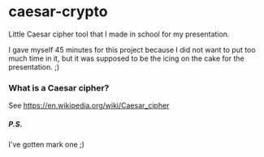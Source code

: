 # caesar-crypto
Little Caesar cipher tool that I made in school for my presentation.

I gave myself 45 minutes for this project because I did not want to put too much time in it, but it was supposed to be the icing on the cake for the presentation. ;)

### What is a Caesar cipher?
See https://en.wikipedia.org/wiki/Caesar_cipher



##### P.S.
I've gotten mark one ;)
